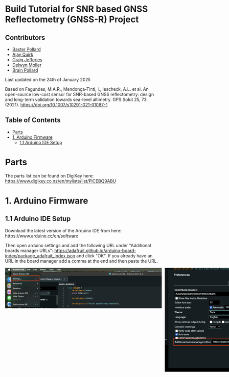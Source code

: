 # Build Tutorial for SNR based GNSS Reflectometry (GNSS-R) Project

## Contributors
- [Baxter Pollard](mailto:baxter.b.pollard@gmail.com)
- [Ajay Quirk](mailto:quirkajay@myvuw.ac.nz)
- [Craig Jefferies](mailto:jefferiesc@mtaspiring.school.nz)
- [Delwyn Moller](mailto:delwyn.moller@auckland.ac.nz)
- [Brain Pollard](mailto:bpollard@restorelab.co.nz)

Last updated on the 24th of January 2025

Based on Fagundes, M.A.R., Mendonça-Tinti, I., Iescheck, A.L. et al. An open-source low-cost sensor for SNR-based GNSS reflectometry: design and long-term validation towards sea-level altimetry. GPS Solut 25, 73 (2021). https://doi.org/10.1007/s10291-021-01087-1

## Table of Contents
- [Parts](#parts)
- [1. Arduino Firmware](#1-arduino-firmware)
  - [1.1 Arduino IDE Setup](#11-arduino-ide-setup)
# Parts
The parts list can be found on DigiKey here: https://www.digikey.co.nz/en/mylists/list/PICEBQ9ABU

# 1. Arduino Firmware
## 1.1 Arduino IDE Setup
Download the latest version of the Arduino IDE from here: https://www.arduino.cc/en/software

Then open arduino settings and add the following URL under "Additional boards manager URLs": https://adafruit.github.io/arduino-board-index/package_adafruit_index.json and click "OK". If you already have an URL in the board manager add a comma at the end and then paste the URL.

<div style="display: flex; align-items: flex-start;">
    <img src="./images/arduino-settings.png" alt="Image 1" style="max-width: 512px; height: auto;"/>
    <img src="./images/arduino-board-manager.png" alt="Image 2" style="max-width: 512px; height: auto; margin-left: 10px;"/>
</div>

